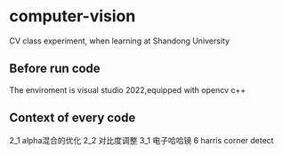 # computer-vision
CV class experiment, when learning at Shandong University

## Before run code
The enviroment is visual studio 2022,equipped with opencv c++

## Context of every code
2_1  alpha混合的优化
2_2  对比度调整
3_1  电子哈哈镜
6    harris corner detect
